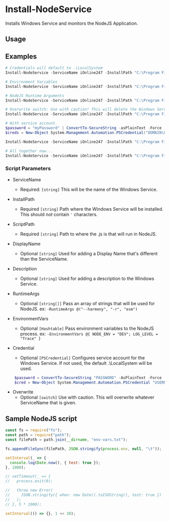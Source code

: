 # Install-NodeService
Installs Windows Service and monitors the NodeJS Application.

## Usage
## Examples
```powershell
# Credentials will default to .\LocalSystem
Install-NodeService -ServiceName iOnline247 -InstallPath "C:\Program Files\AAATest" -ScriptPath "C:\Program Files\AAATest\NodeJS\index.js"

# Environment Variables
Install-NodeService -ServiceName iOnline247 -InstallPath "C:\Program Files\AAATest" -ScriptPath "C:\Program Files\AAATest\NodeJS\index.js" -EnvironmentVars @{ stringy = 'here'; truthy = $true; number = 0 }

# NodeJS Runtime Arguments
Install-NodeService -ServiceName iOnline247 -InstallPath "C:\Program Files\AAATest" -ScriptPath "C:\Program Files\AAATest\NodeJS\index.js" -RuntimeArgs "--harmony"

# Overwrite switch: Use with caution! This will delete the Windows Service that matches the `ServiceName` provided.
Install-NodeService -ServiceName iOnline247 -InstallPath "C:\Program Files\AAATest" -ScriptPath "C:\Program Files\AAATest\NodeJS\index.js" -Overwrite

# With service account.
$password = "myPassword" | ConvertTo-SecureString -asPlainText -Force
$creds = New-Object System.Management.Automation.PSCredential("DOMAIN\USERNAME", $password);

Install-NodeService -ServiceName iOnline247 -InstallPath "C:\Program Files\AAATest" -ScriptPath "C:\Program Files\AAATest\NodeJS\index.js" -Credential $creds

# All together now...
Install-NodeService -ServiceName iOnline247 -InstallPath "C:\Program Files\AAATest" -ScriptPath "C:\Program Files\AAATest\NodeJS\index.js" -EnvironmentVars @{ stringy = 'here'; truthy = $true; number = 0 } -RuntimeArgs "--harmony" -Credential $creds -Overwrite
```
### Script Parameters

- ServiceName
  - Required: `[string]` This will be the name of the Windows Service. 

- InstallPath
    - Required `[string]` Path where the Windows Service will be installed. This should *not* contain `'` characters.

- ScriptPath
    - Required `[string]` Path to where the .js is that will run in NodeJS.

- DisplayName
    - Optional `[string]` Used for adding a Display Name that's different than the ServiceName.

- Description
    - Optional `[string]` Used for adding a description to the Windows Service.

- RuntimeArgs
    - Optional `[string[]]` Pass an array of strings that will be used for NodeJS. ex: `-RuntimeArgs @("--harmony", "-r", "esm")`

- EnvironmentVars
    - Optional `[Hashtable]` Pass environment variables to the NodeJS process. ex: `-EnvironmentVars @{ NODE_ENV = "DEV"; LOG_LEVEL = "Trace" }`

- Credential
    - Optional `[PSCredential]` Configures service account for the Windows Service. If not used, the default .\LocalSystem will be used.
```powershell
    $password = ConvertTo-SecureString "PASSWORD" -AsPlainText -Force
    $cred = New-Object System.Management.Automation.PSCredential "USERNAME", $password
```

- Overwrite
    - Optional `[switch]` Use with caution. This will overwrite whatever ServiceName that is given.

## Sample NodeJS script
```javascript
const fs = require("fs");
const path = require("path");
const filePath = path.join(__dirname, "env-vars.txt");

fs.appendFileSync(filePath, JSON.stringify(process.env, null, "\t"));

setInterval(_ => {
  console.log(Date.now(), { test: true });
}, 1000);

// setTimeout(_ => {
//   process.exit(0);

//   throw new Error(
//     JSON.stringify({ when: new Date().toISOString(), test: true })
//   );
// }, 5 * 1000);

setInterval(() => {}, 1 << 30);
```
